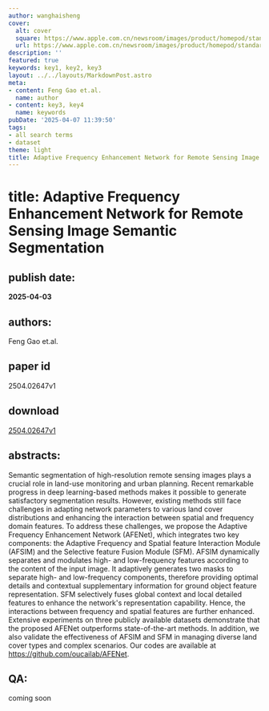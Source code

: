 ```yaml
---
author: wanghaisheng
cover:
  alt: cover
  square: https://www.apple.com.cn/newsroom/images/product/homepod/standard/Apple-HomePod-hero-230118_big.jpg.large_2x.jpg
  url: https://www.apple.com.cn/newsroom/images/product/homepod/standard/Apple-HomePod-hero-230118_big.jpg.large_2x.jpg
description: ''
featured: true
keywords: key1, key2, key3
layout: ../../layouts/MarkdownPost.astro
meta:
- content: Feng Gao et.al.
  name: author
- content: key3, key4
  name: keywords
pubDate: '2025-04-07 11:39:50'
tags:
- all search terms
- dataset
theme: light
title: Adaptive Frequency Enhancement Network for Remote Sensing Image Semantic Segmentation
---
```


# title: Adaptive Frequency Enhancement Network for Remote Sensing Image Semantic Segmentation 
## publish date: 
**2025-04-03** 
## authors: 
  Feng Gao et.al. 
## paper id
2504.02647v1
## download
[2504.02647v1](http://arxiv.org/abs/2504.02647v1)
## abstracts:
Semantic segmentation of high-resolution remote sensing images plays a crucial role in land-use monitoring and urban planning. Recent remarkable progress in deep learning-based methods makes it possible to generate satisfactory segmentation results. However, existing methods still face challenges in adapting network parameters to various land cover distributions and enhancing the interaction between spatial and frequency domain features. To address these challenges, we propose the Adaptive Frequency Enhancement Network (AFENet), which integrates two key components: the Adaptive Frequency and Spatial feature Interaction Module (AFSIM) and the Selective feature Fusion Module (SFM). AFSIM dynamically separates and modulates high- and low-frequency features according to the content of the input image. It adaptively generates two masks to separate high- and low-frequency components, therefore providing optimal details and contextual supplementary information for ground object feature representation. SFM selectively fuses global context and local detailed features to enhance the network's representation capability. Hence, the interactions between frequency and spatial features are further enhanced. Extensive experiments on three publicly available datasets demonstrate that the proposed AFENet outperforms state-of-the-art methods. In addition, we also validate the effectiveness of AFSIM and SFM in managing diverse land cover types and complex scenarios. Our codes are available at https://github.com/oucailab/AFENet.
## QA:
coming soon
